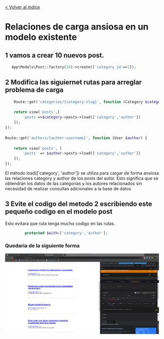 [< Volver al índice](/docs/README.md)
# Relaciones de carga ansiosa en un modelo existente

## 1 vamos a crear 10 nuevos post.

```php
   App\Models\Post::factory(10)->create(['category_id'=>1]);
```

## 2 Modifica las siguiernet rutas para arreglar problema de carga
```php
    Route::get('categories/{category:slug}', function (Category $category) {
    
    return view('posts',[
        'posts'=>$category->posts->load(['category','author'])
    ]);
});

Route::get('authors/{author:username}', function (User $author) {
    
    return view('posts', [
        'posts' => $author->posts->load(['category','author'])
    ]);
});
```
El método load(['category', 'author']) se utiliza para cargar de forma ansiosa las relaciones category y author de los posts del autor. Esto significa que se obtendrán los datos de las categorías y los autores relacionados sin necesidad de realizar consultas adicionales a la base de datos

## 3 Evite el codigo del metodo 2 escribiendo este pequeño codigo en el modelo post
Esto evitara que ruta tenga mucho codigo en las rutas.
```php
         protected $with=['category','author'];  
```

### Quedaria de la siguiente forma
![img](img/Taller%2030/web.modi.png)